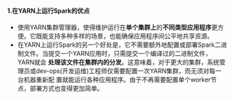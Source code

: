 #### 1.在YARN上运行Spark的优点
* 使用YARN集群管理器，使得维护运行在**单个集群上**的**不同类型应用程序**更方便。它既能支持多种多样的场景，也能确保应用程序间公平地共享资源。
* 在YARN上运行Spark的另一个好处是，它不需要额外地配置或部署Spark二进制文件。当提交一个YARN应用时，只需提交一个编译过的二进制文件，YARN就会
**处理该文件在集群内的分发**。这意味着，对于更大的集群，系统管理员或dev-ops(开发运维)工程师仅需要配置一次YARN集群，而无须对每一台机器重新配
置就能运行各种应用程序。由于不再需要配置单个worker节点，部署方式也变得更加简单。

